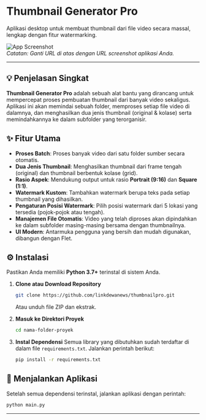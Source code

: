 # Thumbnail Generator Pro

Aplikasi desktop untuk membuat thumbnail dari file video secara massal, lengkap dengan fitur watermarking.

![App Screenshot](https://file.ahs.my.id/-Xd8xtCSyZB)  
*Catatan: Ganti URL di atas dengan URL screenshot aplikasi Anda.*

---

## 💡 Penjelasan Singkat

**Thumbnail Generator Pro** adalah sebuah alat bantu yang dirancang untuk mempercepat proses pembuatan thumbnail dari banyak video sekaligus. Aplikasi ini akan memindai sebuah folder, memproses setiap file video di dalamnya, dan menghasilkan dua jenis thumbnail (original & kolase) serta memindahkannya ke dalam subfolder yang terorganisir.

## ✨ Fitur Utama

- **Proses Batch**: Proses banyak video dari satu folder sumber secara otomatis.
- **Dua Jenis Thumbnail**: Menghasilkan thumbnail dari frame tengah (original) dan thumbnail berbentuk kolase (grid).
- **Rasio Aspek**: Mendukung output untuk rasio **Portrait (9:16)** dan **Square (1:1)**.
- **Watermark Kustom**: Tambahkan watermark berupa teks pada setiap thumbnail yang dihasilkan.
- **Pengaturan Posisi Watermark**: Pilih posisi watermark dari 5 lokasi yang tersedia (pojok-pojok atau tengah).
- **Manajemen File Otomatis**: Video yang telah diproses akan dipindahkan ke dalam subfolder masing-masing bersama dengan thumbnailnya.
- **UI Modern**: Antarmuka pengguna yang bersih dan mudah digunakan, dibangun dengan Flet.

## ⚙️ Instalasi

Pastikan Anda memiliki **Python 3.7+** terinstal di sistem Anda.

1.  **Clone atau Download Repository**
    ```bash
    git clone https://github.com/linkdewanews/thumbnailpro.git
    ```
    Atau unduh file ZIP dan ekstrak.

2.  **Masuk ke Direktori Proyek**
    ```bash
    cd nama-folder-proyek
    ```

3.  **Instal Dependensi**
    Semua library yang dibutuhkan sudah terdaftar di dalam file `requirements.txt`. Jalankan perintah berikut:
    ```bash
    pip install -r requirements.txt
    ```

## 🚀 Menjalankan Aplikasi

Setelah semua dependensi terinstal, jalankan aplikasi dengan perintah:

```bash
python main.py
```

---
